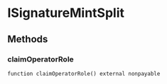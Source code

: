 # ISignatureMintSplit









## Methods

### claimOperatorRole

```solidity
function claimOperatorRole() external nonpayable
```









